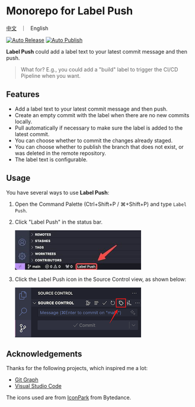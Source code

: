 # Monorepo for Label Push

<p align="left">
    <a href="./README_CN.md">中文</a> &nbsp ｜ &nbsp English
</p>

[![Auto Release](https://github.com/wy-luke/label-push/actions/workflows/release.yml/badge.svg)](https://github.com/wy-luke/label-push/actions/workflows/release.yml)
[![Auto Publish](https://github.com/wy-luke/label-push/actions/workflows/publish.yml/badge.svg)](https://github.com/wy-luke/label-push/actions/workflows/publish.yml)

**Label Push** could add a label text to your latest commit message and then push.

> What for? E.g., you could add a "build" label to trigger the CI/CD Pipeline when you want.

## Features

- Add a label text to your latest commit message and then push.
- Create an empty commit with the label when there are no new commits locally.
- Pull automatically if necessary to make sure the label is added to the latest commit.
- You can choose whether to commit the changes already staged.
- You can choose whether to publish the branch that does not exist, or was deleted in the remote repository.
- The label text is configurable.

## Usage

You have several ways to use **Label Push**:

1. Open the Command Palette (Ctrl+Shift+P / ⌘+Shift+P) and type `Label Push`.
2. Click "Label Push" in the status bar.

   ![Status Bar Menu](https://github.com/wy-luke/label-push/blob/main/apps/vscode/resources/status-bar.jpeg)

3. Click the Label Push icon in the Source Control view, as shown below:

   ![Souce Control View Navigation Menu](https://raw.githubusercontent.com/wy-luke/label-push/main/apps/vscode/resources/menu-navigation.png)

## Acknowledgements

Thanks for the following projects, which inspired me a lot:

- [Git Graph](https://github.com/mhutchie/vscode-git-graph)
- [Visual Studio Code](https://github.com/microsoft/vscode)

The icons used are from [IconPark](https://github.com/bytedance/iconpark) from Bytedance.
